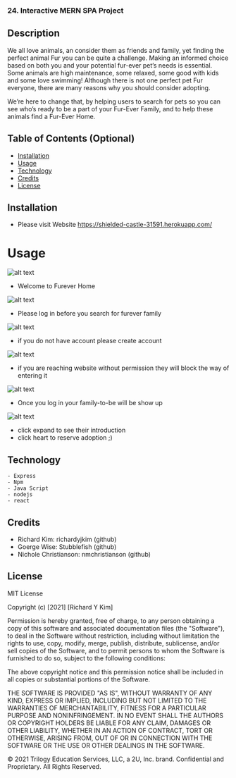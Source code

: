 ### 24. Interactive MERN SPA Project

## Description 

We all love animals, an consider them as friends and family, yet finding the perfect animal Fur you can be quite a challenge. Making an informed choice based on both you and your potential fur-ever pet’s needs is essential. Some animals are high maintenance, some relaxed, some good with kids and some love swimming! Although there is not one perfect pet Fur everyone, there are many reasons why you should consider adopting.

 We’re here to change that, by helping users to search for pets so you can see who’s ready to be a part of your Fur-Ever Family, and to help these animals find a Fur-Ever Home.


## Table of Contents (Optional)


* [Installation](#installation)
* [Usage](#usage)
* [Technology](#technology)
* [Credits](#credits)
* [License](#license)


## Installation

- Please visit Website https://shielded-castle-31591.herokuapp.com/

# Usage 


![alt text](./client/public/images/screenshot/ss1.png)

- Welcome to Furever Home

![alt text](./client/public/images/screenshot/ss2.png)

- Please log in before you search for furever family


![alt text](./client/public/images/screenshot/ss3.png)

- if you do not have account please create account

![alt text](./client/public/images/screenshot/ss4.png)

- if you are reaching website without permission they will block the way of entering it

![alt text](./client/public/images/screenshot/ss5.png)

- Once you log in your family-to-be will be show up

![alt text](./client/public/images/screenshot/ss6.png)

- click expand to see their introduction
- click heart to reserve adoption ;)



## Technology
    - Express
    - Npm
    - Java Script
    - nodejs
    - react
   

## Credits

 - Richard Kim: richardyjkim (github)
 - Goerge Wise: Stubblefish (github)
 - Nichole Christianson: nmchristianson (github)


## License

MIT License

Copyright (c) [2021] [Richard Y Kim]

Permission is hereby granted, free of charge, to any person obtaining a copy
of this software and associated documentation files (the "Software"), to deal
in the Software without restriction, including without limitation the rights
to use, copy, modify, merge, publish, distribute, sublicense, and/or sell
copies of the Software, and to permit persons to whom the Software is
furnished to do so, subject to the following conditions:

The above copyright notice and this permission notice shall be included in all
copies or substantial portions of the Software.

THE SOFTWARE IS PROVIDED "AS IS", WITHOUT WARRANTY OF ANY KIND, EXPRESS OR
IMPLIED, INCLUDING BUT NOT LIMITED TO THE WARRANTIES OF MERCHANTABILITY,
FITNESS FOR A PARTICULAR PURPOSE AND NONINFRINGEMENT. IN NO EVENT SHALL THE
AUTHORS OR COPYRIGHT HOLDERS BE LIABLE FOR ANY CLAIM, DAMAGES OR OTHER
LIABILITY, WHETHER IN AN ACTION OF CONTRACT, TORT OR OTHERWISE, ARISING FROM,
OUT OF OR IN CONNECTION WITH THE SOFTWARE OR THE USE OR OTHER DEALINGS IN THE
SOFTWARE.

© 2021 Trilogy Education Services, LLC, a 2U, Inc. brand. Confidential and Proprietary. All Rights Reserved.
